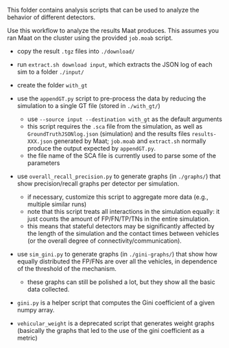 This folder contains analysis scripts that can be used to analyze the behavior of different detectors.

Use this workflow to analyze the results Maat produces. This assumes you ran Maat on the cluster using the provided `job.moab` script.
 - copy the result `.tgz` files into `./download/`
 - run `extract.sh download input`, which extracts the JSON log of each sim to a folder `./input/`
 - create the folder `with_gt`
 - use the `appendGT.py` script to pre-process the data by reducing the simulation to a single GT file (stored in `./with_gt/`)
   - use `--source input --destination with_gt` as the default arguments
   - this script requires the `.sca` file from the simulation, as well as `GroundTruthJSONlog.json` (simulation) and the results files `results-XXX.json` generated by Maat; `job.moab` and `extract.sh` normally produce the output expected by `appendGT.py`.
   - the file name of the SCA file is currently used to parse some of the parameters
 - use `overall_recall_precision.py` to generate graphs (in `./graphs/`) that show precision/recall graphs per detector per simulation.
   - if necessary, customize this script to aggregate more data (e.g., multiple similar runs)
   - note that this script treats all interactions in the simulation equally: it just counts the amount of FP/FN/TP/TNs in the entire simulation.
   - this means that stateful detectors may be significantly affected by the length of the simulation and the contact times between vehicles (or the overall degree of connectivity/communication).
 - use `sim_gini.py` to generate graphs (in `./gini-graphs/`) that show how equally distributed the FP/FNs are over all the vehicles, in dependence of the threshold of the mechanism.
   - these graphs can still be polished a lot, but they show all the basic data collected.


 - `gini.py` is a helper script that computes the Gini coefficient of a given numpy array.
 - `vehicular_weight` is a deprecated script that generates weight graphs (basically the graphs that led to the use of the gini coefficient as a metric)

